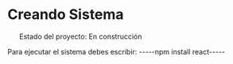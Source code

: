 <h1>Creando Sistema</h1>

<ul>Estado del proyecto: En construcción</ul>

Para ejecutar el sistema debes escribir:
-----npm install react-----

